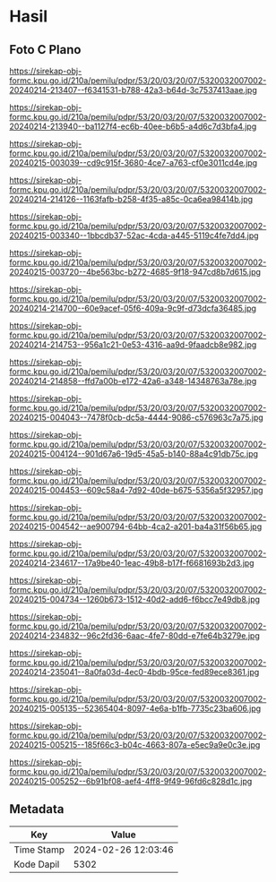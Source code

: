 # Hasil

## Foto C Plano

https://sirekap-obj-formc.kpu.go.id/210a/pemilu/pdpr/53/20/03/20/07/5320032007002-20240214-213407--f6341531-b788-42a3-b64d-3c7537413aae.jpg

https://sirekap-obj-formc.kpu.go.id/210a/pemilu/pdpr/53/20/03/20/07/5320032007002-20240214-213940--ba1127f4-ec6b-40ee-b6b5-a4d6c7d3bfa4.jpg

https://sirekap-obj-formc.kpu.go.id/210a/pemilu/pdpr/53/20/03/20/07/5320032007002-20240215-003039--cd9c915f-3680-4ce7-a763-cf0e3011cd4e.jpg

https://sirekap-obj-formc.kpu.go.id/210a/pemilu/pdpr/53/20/03/20/07/5320032007002-20240214-214126--1163fafb-b258-4f35-a85c-0ca6ea98414b.jpg

https://sirekap-obj-formc.kpu.go.id/210a/pemilu/pdpr/53/20/03/20/07/5320032007002-20240215-003340--1bbcdb37-52ac-4cda-a445-5119c4fe7dd4.jpg

https://sirekap-obj-formc.kpu.go.id/210a/pemilu/pdpr/53/20/03/20/07/5320032007002-20240215-003720--4be563bc-b272-4685-9f18-947cd8b7d615.jpg

https://sirekap-obj-formc.kpu.go.id/210a/pemilu/pdpr/53/20/03/20/07/5320032007002-20240214-214700--60e9acef-05f6-409a-9c9f-d73dcfa36485.jpg

https://sirekap-obj-formc.kpu.go.id/210a/pemilu/pdpr/53/20/03/20/07/5320032007002-20240214-214753--956a1c21-0e53-4316-aa9d-9faadcb8e982.jpg

https://sirekap-obj-formc.kpu.go.id/210a/pemilu/pdpr/53/20/03/20/07/5320032007002-20240214-214858--ffd7a00b-e172-42a6-a348-14348763a78e.jpg

https://sirekap-obj-formc.kpu.go.id/210a/pemilu/pdpr/53/20/03/20/07/5320032007002-20240215-004043--7478f0cb-dc5a-4444-9086-c576963c7a75.jpg

https://sirekap-obj-formc.kpu.go.id/210a/pemilu/pdpr/53/20/03/20/07/5320032007002-20240215-004124--901d67a6-19d5-45a5-b140-88a4c91db75c.jpg

https://sirekap-obj-formc.kpu.go.id/210a/pemilu/pdpr/53/20/03/20/07/5320032007002-20240215-004453--609c58a4-7d92-40de-b675-5356a5f32957.jpg

https://sirekap-obj-formc.kpu.go.id/210a/pemilu/pdpr/53/20/03/20/07/5320032007002-20240215-004542--ae900794-64bb-4ca2-a201-ba4a31f56b65.jpg

https://sirekap-obj-formc.kpu.go.id/210a/pemilu/pdpr/53/20/03/20/07/5320032007002-20240214-234617--17a9be40-1eac-49b8-b17f-f6681693b2d3.jpg

https://sirekap-obj-formc.kpu.go.id/210a/pemilu/pdpr/53/20/03/20/07/5320032007002-20240215-004734--1260b673-1512-40d2-add6-f6bcc7e49db8.jpg

https://sirekap-obj-formc.kpu.go.id/210a/pemilu/pdpr/53/20/03/20/07/5320032007002-20240214-234832--96c2fd36-6aac-4fe7-80dd-e7fe64b3279e.jpg

https://sirekap-obj-formc.kpu.go.id/210a/pemilu/pdpr/53/20/03/20/07/5320032007002-20240214-235041--8a0fa03d-4ec0-4bdb-95ce-fed89ece8361.jpg

https://sirekap-obj-formc.kpu.go.id/210a/pemilu/pdpr/53/20/03/20/07/5320032007002-20240215-005135--52365404-8097-4e6a-b1fb-7735c23ba606.jpg

https://sirekap-obj-formc.kpu.go.id/210a/pemilu/pdpr/53/20/03/20/07/5320032007002-20240215-005215--185f66c3-b04c-4663-807a-e5ec9a9e0c3e.jpg

https://sirekap-obj-formc.kpu.go.id/210a/pemilu/pdpr/53/20/03/20/07/5320032007002-20240215-005252--6b91bf08-aef4-4ff8-9f49-96fd6c828d1c.jpg


## Metadata

| Key        | Value               |
| ---------- | ------------------- |
| Time Stamp | 2024-02-26 12:03:46 |
| Kode Dapil | 5302                |



